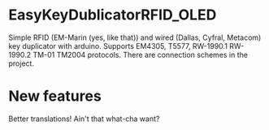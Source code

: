 # EasyKeyDublicatorRFID_OLED
Simple RFID (EM-Marin (yes, like that)) and wired (Dallas, Cyfral, Metacom) key duplicator with arduino. Supports EM4305, T5577, RW-1990.1 RW-1990.2 TM-01 TM2004 protocols. There are connection schemes in the project.

# New features
Better translations! Ain't that what-cha want?

